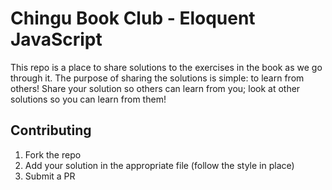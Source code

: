 # Chingu Book Club - Eloquent JavaScript

This repo is a place to share solutions to the exercises in the book as we go through it.
The purpose of sharing the solutions is simple: to learn from others! Share your solution
so others can learn from you; look at other solutions so you can learn from them!

## Contributing ##
1. Fork the repo
2. Add your solution in the appropriate file (follow the style in place)
3. Submit a PR
